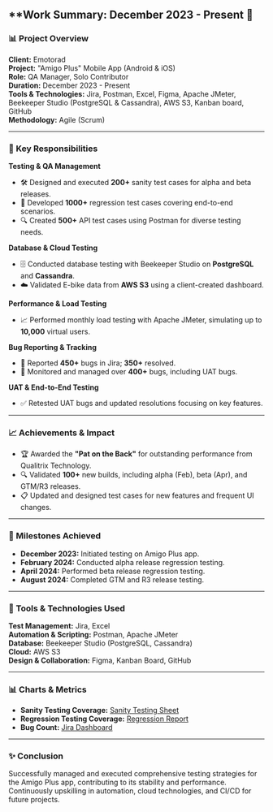 



## **Work Summary: December 2023 - Present 🚀

### **📊 Project Overview**
**Client:** Emotorad  
**Project:** "Amigo Plus" Mobile App (Android & iOS)  
**Role:** QA Manager, Solo Contributor  
**Duration:** December 2023 - Present  
**Tools & Technologies:** Jira, Postman, Excel, Figma, Apache JMeter, Beekeeper Studio (PostgreSQL & Cassandra), AWS S3, Kanban board, GitHub  
**Methodology:** Agile (Scrum)

---

### **🚀 Key Responsibilities**

**Testing & QA Management**  
- 🛠️ Designed and executed **200+** sanity test cases for alpha and beta releases.  
- 🧪 Developed **1000+** regression test cases covering end-to-end scenarios.  
- 🔍 Created **500+** API test cases using Postman for diverse testing needs.

**Database & Cloud Testing**  
- 🗄️ Conducted database testing with Beekeeper Studio on **PostgreSQL** and **Cassandra**.  
- ☁️ Validated E-bike data from **AWS S3** using a client-created dashboard.

**Performance & Load Testing**  
- 📈 Performed monthly load testing with Apache JMeter, simulating up to **10,000** virtual users.

**Bug Reporting & Tracking**  
- 🐞 Reported **450+** bugs in Jira; **350+** resolved.  
- 🔄 Monitored and managed over **400+** bugs, including UAT bugs.

**UAT & End-to-End Testing**  
- ✅ Retested UAT bugs and updated resolutions focusing on key features.

---

### **📈 Achievements & Impact**

- 🏆 Awarded the **"Pat on the Back"** for outstanding performance from Qualitrix Technology.  
- 🔍 Validated **100+** new builds, including alpha (Feb), beta (Apr), and GTM/R3 releases.  
- 📋 Updated and designed test cases for new features and frequent UI changes.

---

### **📅 Milestones Achieved**

- **December 2023:** Initiated testing on Amigo Plus app.  
- **February 2024:** Conducted alpha release regression testing.  
- **April 2024:** Performed beta release regression testing.  
- **August 2024:** Completed GTM and R3 release testing.

---

### **💼 Tools & Technologies Used**

**Test Management:** Jira, Excel  
**Automation & Scripting:** Postman, Apache JMeter  
**Database:** Beekeeper Studio (PostgreSQL, Cassandra)  
**Cloud:** AWS S3  
**Design & Collaboration:** Figma, Kanban Board, GitHub

---

### **📊 Charts & Metrics**

- **Sanity Testing Coverage:** [Sanity Testing Sheet](https://github.com/karthikeyank4/Sanity-Test-Reprot-)  
- **Regression Testing Coverage:** [Regression Report](https://github.com/karthikeyank4/Regression-Report-EMotorad)  
- **Bug Count:** [Jira Dashboard](https://github.com/karthikeyank4/Bug-Reporting---Amigo-Project)

---

### **✨ Conclusion**

Successfully managed and executed comprehensive testing strategies for the Amigo Plus app, contributing to its stability and performance. Continuously upskilling in automation, cloud technologies, and CI/CD for future projects.

